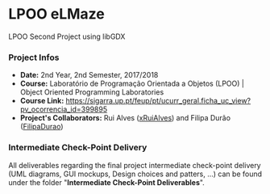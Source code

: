 # LPOO eLMaze
LPOO Second Project using libGDX

### Project Infos
* **Date:** 2nd Year, 2nd Semester, 2017/2018
* **Course:** Laboratório de Programação Orientada a Objetos (LPOO) | Object Oriented Programming Laboratories
* **Course Link:** https://sigarra.up.pt/feup/pt/ucurr_geral.ficha_uc_view?pv_ocorrencia_id=399895
* **Project's Collaborators:** Rui Alves (<u>xRuiAlves</u>) and Filipa Durão (<u>FilipaDurao</u>)

### Intermediate Check-Point Delivery
All deliverables regarding the final project intermediate check-point delivery (UML diagrams, GUI mockups, Design choices and patters, ...) can be found under the folder "<b>Intermediate Check-Point Deliverables</b>".
